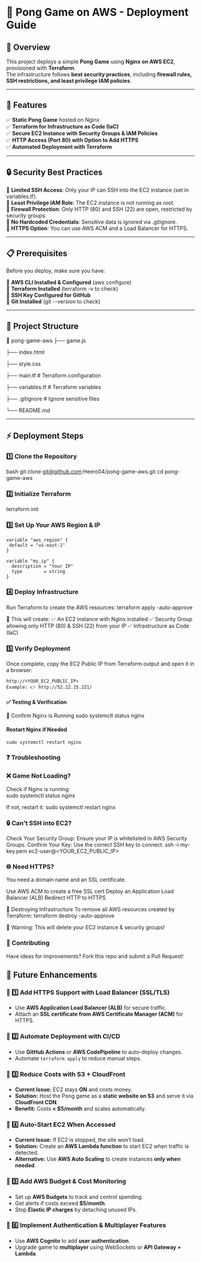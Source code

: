 # 🚀 Pong Game on AWS - Deployment Guide  

## 📌 Overview  
This project deploys a simple **Pong Game** using **Nginx on AWS EC2**, provisioned with **Terraform**.  
The infrastructure follows **best security practices**, including **firewall rules, SSH restrictions, and least privilege IAM policies**.  

---

## 🌟 Features  
✅ **Static Pong Game** hosted on Nginx  
✅ **Terraform for Infrastructure as Code (IaC)**  
✅ **Secure EC2 Instance with Security Groups & IAM Policies**  
✅ **HTTP Access (Port 80) with Option to Add HTTPS**  
✅ **Automated Deployment with Terraform**  

---

## 🔒 Security Best Practices  
🔹 **Limited SSH Access**: Only your IP can SSH into the EC2 instance (set in variables.tf).  
🔹 **Least Privilege IAM Role**: The EC2 instance is not running as root.  
🔹 **Firewall Protection**: Only HTTP (80) and SSH (22) are open, restricted by security groups.  
🔹 **No Hardcoded Credentials**: Sensitive data is ignored via .gitignore.  
🔹 **HTTPS Option**: You can use AWS ACM and a Load Balancer for HTTPS.  

---

## 📋 Prerequisites  
Before you deploy, make sure you have:  

🔹 **AWS CLI Installed & Configured** (aws configure)  
🔹 **Terraform Installed** (terraform -v to check)  
🔹 **SSH Key Configured for GitHub**  
🔹 **Git Installed** (git --version to check)  

---

## 📂 Project Structure  
📂 pong-game-aws
├── game.js

├── index.html

├── style.css

├── main.tf # Terraform configuration

├── variables.tf # Terraform variables

├── .gitignore # Ignore sensitive files

└── README.md


---

## ⚡ Deployment Steps  

### 1️⃣ Clone the Repository  
bash
git clone git@github.com:Heero04/pong-game-aws.git
cd pong-game-aws

### 2️⃣ Initialize Terraform
terraform init

### 3️⃣ Set Up Your AWS Region & IP

    variable "aws_region" {
     default = "us-east-1"
    }

    variable "my_ip" {
      description = "Your IP"
      type        = string
    }

### 4️⃣ Deploy Infrastructure
Run Terraform to create the AWS resources:
terraform apply -auto-approve

🚀 This will create:
✅ An EC2 instance with Nginx installed
✅ Security Group allowing only HTTP (80) & SSH (22) from your IP
✅ Infrastructure as Code (IaC)

### 5️⃣ Verify Deployment
Once complete, copy the EC2 Public IP from Terraform output and open it in a browser:
    
    http://<YOUR_EC2_PUBLIC_IP>
    Example: 👉 http://52.22.15.221/
    
#### ✅ Testing & Verification
🔹 Confirm Nginx is Running
    sudo systemctl status nginx

#### Restart Nginx if Needed
    sudo systemctl restart nginx

### ❓ Troubleshooting
### ❌ Game Not Loading?

Check if Nginx is running:  
    sudo systemctl status nginx

If not, restart it:
    sudo systemctl restart nginx

### 🔒 Can't SSH into EC2?
Check Your Security Group: Ensure your IP is whitelisted in AWS Security Groups.
Confirm Your Key: Use the correct SSH key to connect.
    ssh -i my-key.pem ec2-user@<YOUR_EC2_PUBLIC_IP>

### 🌐 Need HTTPS?
You need a domain name and an SSL certificate.

Use AWS ACM to create a free SSL cert
Deploy an Application Load Balancer (ALB)
Redirect HTTP to HTTPS

🛑 Destroying Infrastructure
To remove all AWS resources created by Terraform:
    terraform destroy -auto-approve

🚨 Warning: This will delete your EC2 instance & security groups!

### 🤝 Contributing
Have ideas for improvements? Fork this repo and submit a Pull Request!

## 📜 Future Enhancements  

### 🔹 1️⃣ Add HTTPS Support with Load Balancer (SSL/TLS)  
- Use **AWS Application Load Balancer (ALB)** for secure traffic.  
- Attach an **SSL certificate from AWS Certificate Manager (ACM)** for HTTPS.  

### 🔹 2️⃣ Automate Deployment with CI/CD  
- Use **GitHub Actions** or **AWS CodePipeline** to auto-deploy changes.  
- Automate `terraform apply` to reduce manual steps.  

### 🔹 3️⃣ Reduce Costs with S3 + CloudFront  
- **Current Issue:** EC2 stays **ON** and costs money.  
- **Solution:** Host the Pong game as a **static website on S3** and serve it via **CloudFront CDN**.  
- **Benefit:** Costs **< $5/month** and scales automatically.  

### 🔹 4️⃣ Auto-Start EC2 When Accessed  
- **Current Issue:** If EC2 is stopped, the site won’t load.  
- **Solution:** Create an **AWS Lambda function** to start EC2 when traffic is detected.  
- **Alternative:** Use **AWS Auto Scaling** to create instances **only when needed**.  

### 🔹 5️⃣ Add AWS Budget & Cost Monitoring  
- Set up **AWS Budgets** to track and control spending.  
- Get alerts if costs exceed **$5/month**.  
- Stop **Elastic IP charges** by detaching unused IPs.  

### 🔹 6️⃣ Implement Authentication & Multiplayer Features  
- Use **AWS Cognito** to add **user authentication**.  
- Upgrade game to **multiplayer** using WebSockets or **API Gateway + Lambda**.
